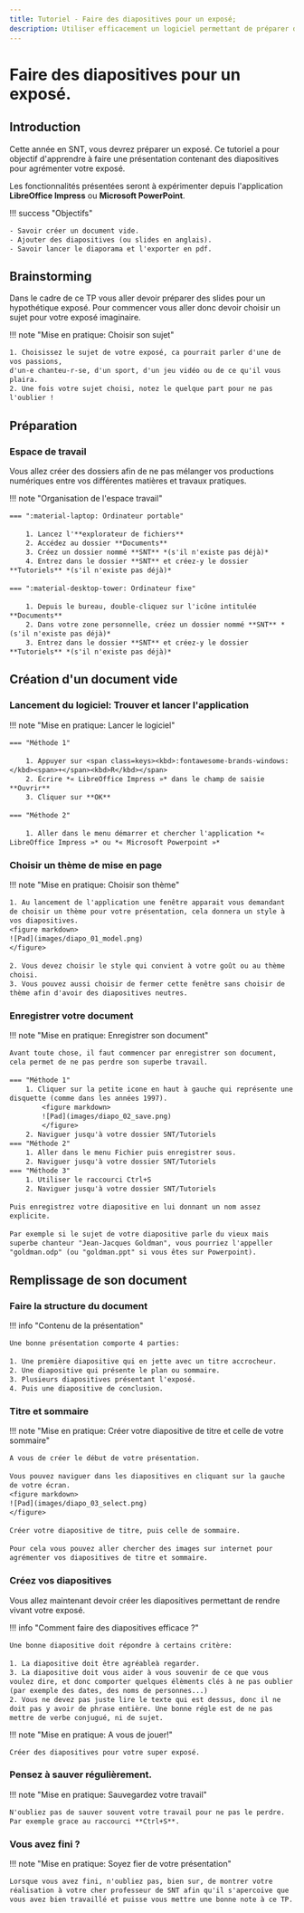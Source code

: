 ```yaml
---
title: Tutoriel - Faire des diapositives pour un exposé;
description: Utiliser efficacement un logiciel permettant de préparer des diapos.
---
```


# Faire des diapositives pour un exposé.

## Introduction

Cette année en SNT, vous devrez préparer un exposé.
Ce tutoriel a pour objectif d'apprendre à faire une présentation contenant des diapositives pour agrémenter votre exposé.

Les fonctionnalités présentées seront à expérimenter depuis l'application **LibreOffice Impress** ou **Microsoft PowerPoint**.

!!! success "Objectifs"

    - Savoir créer un document vide.
    - Ajouter des diapositives (ou slides en anglais).
    - Savoir lancer le diaporama et l'exporter en pdf.


## Brainstorming

Dans le cadre de ce TP vous aller devoir préparer des slides pour un hypothétique exposé.
Pour commencer vous aller donc devoir choisir un sujet pour votre exposé imaginaire.

!!! note "Mise en pratique: Choisir son sujet"

    1. Choisissez le sujet de votre exposé, ca pourrait parler d'une de vos passions, 
    d'un-e chanteu-r-se, d'un sport, d'un jeu vidéo ou de ce qu'il vous plaira.
    2. Une fois votre sujet choisi, notez le quelque part pour ne pas l'oublier !


## Préparation

### Espace de travail

Vous allez créer des dossiers afin de ne pas mélanger vos productions numériques entre vos différentes matières et
travaux pratiques.

!!! note "Organisation de l'espace travail"

    === ":material-laptop: Ordinateur portable"

        1. Lancez l'**explorateur de fichiers**
        2. Accédez au dossier **Documents**
        3. Créez un dossier nommé **SNT** *(s'il n'existe pas déjà)*
        4. Entrez dans le dossier **SNT** et créez-y le dossier **Tutoriels** *(s'il n'existe pas déjà)*

    === ":material-desktop-tower: Ordinateur fixe"

        1. Depuis le bureau, double-cliquez sur l'icône intitulée **Documents**
        2. Dans votre zone personnelle, créez un dossier nommé **SNT** *(s'il n'existe pas déjà)*
        3. Entrez dans le dossier **SNT** et créez-y le dossier **Tutoriels** *(s'il n'existe pas déjà)*

## Création d'un document vide

### Lancement du logiciel: Trouver et lancer l'application

!!! note "Mise en pratique: Lancer le logiciel"

    === "Méthode 1"

        1. Appuyer sur <span class=keys><kbd>:fontawesome-brands-windows:</kbd><span>+</span><kbd>R</kbd></span>
        2. Écrire *« LibreOffice Impress »* dans le champ de saisie **Ouvrir**
        3. Cliquer sur **OK**

    === "Méthode 2"

        1. Aller dans le menu démarrer et chercher l'application *« LibreOffice Impress »* ou *« Microsoft Powerpoint »* 

### Choisir un thème de mise en page

!!! note "Mise en pratique: Choisir son thème"

    1. Au lancement de l'application une fenêtre apparait vous demandant de choisir un thème pour votre présentation, cela donnera un style à vos diapositives.
    <figure markdown>
    ![Pad](images/diapo_01_model.png)
    </figure>
    
    2. Vous devez choisir le style qui convient à votre goût ou au thème choisi.
    3. Vous pouvez aussi choisir de fermer cette fenêtre sans choisir de thème afin d'avoir des diapositives neutres.

### Enregistrer votre document

!!! note "Mise en pratique: Enregistrer son document"

    Avant toute chose, il faut commencer par enregistrer son document, cela permet de ne pas perdre son superbe travail.

    === "Méthode 1"
        1. Cliquer sur la petite icone en haut à gauche qui représente une disquette (comme dans les années 1997).
            <figure markdown>
            ![Pad](images/diapo_02_save.png)
            </figure>
        2. Naviguer jusqu'à votre dossier SNT/Tutoriels
    === "Méthode 2"
        1. Aller dans le menu Fichier puis enregistrer sous.
        2. Naviguer jusqu'à votre dossier SNT/Tutoriels
    === "Méthode 3"
        1. Utiliser le raccourci Ctrl+S
        2. Naviguer jusqu'à votre dossier SNT/Tutoriels
        
    Puis enregistrez votre diapositive en lui donnant un nom assez explicite. 
    
    Par exemple si le sujet de votre diapositive parle du vieux mais superbe chanteur "Jean-Jacques Goldman", vous pourriez l'appeller "goldman.odp" (ou "goldman.ppt" si vous êtes sur Powerpoint).


## Remplissage de son document

### Faire la structure du document

!!! info  "Contenu de la présentation"

    Une bonne présentation comporte 4 parties:

    1. Une première diapositive qui en jette avec un titre accrocheur.
    2. Une diapositive qui présente le plan ou sommaire.
    3. Plusieurs diapositives présentant l'exposé.
    4. Puis une diapositive de conclusion.

### Titre et sommaire

!!! note "Mise en pratique: Créer votre diapositive de titre et celle de votre sommaire"

    A vous de créer le début de votre présentation. 
    
    Vous pouvez naviguer dans les diapositives en cliquant sur la gauche de votre écran.
    <figure markdown>
    ![Pad](images/diapo_03_select.png)
    </figure>
    
    Créer votre diapositive de titre, puis celle de sommaire.
    
    Pour cela vous pouvez aller chercher des images sur internet pour agrémenter vos diapositives de titre et sommaire.
    
    
    
### Créez vos diapositives

Vous allez maintenant devoir créer les diapositives permettant de rendre vivant votre exposé.

!!! info  "Comment faire des diapositives efficace ?"

    Une bonne diapositive doit répondre à certains critère:

    1. La diapositive doit être agréableà regarder.
    3. La diapositive doit vous aider à vous souvenir de ce que vous voulez dire, et donc comporter quelques élèments clés à ne pas oublier (par exemple des dates, des noms de personnes...)
    2. Vous ne devez pas juste lire le texte qui est dessus, donc il ne doit pas y avoir de phrase entière. Une bonne régle est de ne pas mettre de verbe conjugué, ni de sujet.


!!! note "Mise en pratique: A vous de jouer!"

    Créer des diapositives pour votre super exposé.
    


### Pensez à sauver régulièrement.

!!! note "Mise en pratique: Sauvegardez votre travail"

    N'oubliez pas de sauver souvent votre travail pour ne pas le perdre. Par exemple grace au raccourci **Ctrl+S**.
    


### Vous avez fini ?

!!! note "Mise en pratique: Soyez fier de votre présentation"

    Lorsque vous avez fini, n'oubliez pas, bien sur, de montrer votre réalisation à votre cher professeur de SNT afin qu'il s'apercoive que vous avez bien travaillé et puisse vous mettre une bonne note à ce TP.